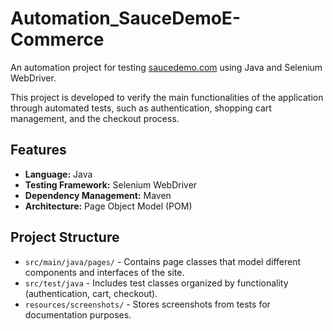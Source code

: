 # Automation_SauceDemoE-Commerce
An automation project for testing [saucedemo.com](https://www.saucedemo.com) using Java and Selenium WebDriver. 

This project is developed to verify the main functionalities of the application through automated tests, such as authentication, shopping cart management, and the checkout process.

## Features
- **Language:** Java
- **Testing Framework:** Selenium WebDriver
- **Dependency Management:** Maven
- **Architecture:** Page Object Model (POM)

## Project Structure

- `src/main/java/pages/` - Contains page classes that model different components and interfaces of the site.
- `src/test/java` - Includes test classes organized by functionality (authentication, cart, checkout).
- `resources/screenshots/` - Stores screenshots from tests for documentation purposes.
